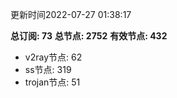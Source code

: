 更新时间2022-07-27 01:38:17

**总订阅: 73**
**总节点: 2752**
**有效节点: 432**
- v2ray节点: 62
- ss节点: 319
- trojan节点: 51
